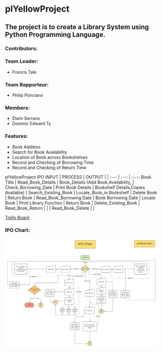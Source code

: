 # plYellowProject
## The project is to create a Library System using Python Programming Language. ##

### Contributors: ###
### Team Leader: ###
  * Francis Tale
### Team  Rapporteur: ###
  * Philip Ponciano
### Members: ### 
  * Elwin Serrano
  * Dominic Edward Ty
  
### Features: ###
  * Book Addition
  * Search for Book Availability
  * Location of Book across Bookshelves
  * Record and Checking of Borrowing Time
  * Record and Checking of Return Time
  
  plYellowProject IPO
         INPUT           |           PROCESS           |                    OUTPUT                 |
  | :--- | ---: | :---:
       Book Title        |      Read_Book_Details      |     Book_Details (Add Book,Availability,  |  
   Check_Borrowing_Date  |      Print Book Details     |    Bookshelf Details,Copies Available)    |
   Search_Existing_Book  |   Locate_Book_in Bookshelf  |               Delete Book                 |
       Return Book       |   Read_Book_Borrowing Date  |              Book Borrowing Date          |
       Locate Book       |   Print Library Function    |               Return Book                 |
    Delete_Existing_Book |      Read_Book_Return       |                                           |
                         |      Read_Book_Delete       |                                           |
  

 [Trello Board](https://trello.com/b/AYQO1KUk/plyellow/ "Trello Board")
 
 ### IPO Chart: ###
 ![picture alt](https://github.com/Fraxinus001/plYellowProject/blob/main/IPO%20chart.png "IPO Chart")
